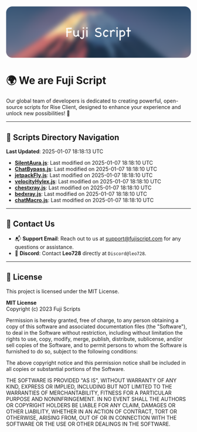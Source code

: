 ![Banner](.github/b.webp)

# 🌍 **We are Fuji Script**

Our global team of developers is dedicated to creating powerful, open-source scripts for Rise Client, designed to enhance your experience and unlock new possibilities! 🌟

---
<!-- SCRIPTS_NAVIGATION_START -->
## 📂 **Scripts Directory Navigation**

**Last Updated**: 2025-01-07 18:18:13 UTC

- **[SilentAura.js](scripts/SilentAura.js)**: Last modified on 2025-01-07 18:18:10 UTC
- **[ChatBypass.js](scripts/ChatBypass.js)**: Last modified on 2025-01-07 18:18:10 UTC
- **[jetpackFly.js](scripts/jetpackFly.js)**: Last modified on 2025-01-07 18:18:10 UTC
- **[velocityHylex.js](scripts/velocityHylex.js)**: Last modified on 2025-01-07 18:18:10 UTC
- **[chestxray.js](scripts/chestxray.js)**: Last modified on 2025-01-07 18:18:10 UTC
- **[bedxray.js](scripts/bedxray.js)**: Last modified on 2025-01-07 18:18:10 UTC
- **[chatMacro.js](scripts/chatMacro.js)**: Last modified on 2025-01-07 18:18:10 UTC

<!-- SCRIPTS_NAVIGATION_END -->

---

## 💬 **Contact Us**  
- 📬 **Support Email**: Reach out to us at [support@fujiscript.com](mailto:support@fujiscript.com) for any questions or assistance.  
- 💬 **Discord**: Contact **Leo728** directly at `Discord@leo728`.

---

## 📜 **License**

This project is licensed under the MIT License.  

**MIT License**  
Copyright (c) 2023 Fuji Scripts  

Permission is hereby granted, free of charge, to any person obtaining a copy of this software and associated documentation files (the "Software"), to deal in the Software without restriction, including without limitation the rights to use, copy, modify, merge, publish, distribute, sublicense, and/or sell copies of the Software, and to permit persons to whom the Software is furnished to do so, subject to the following conditions:  

The above copyright notice and this permission notice shall be included in all copies or substantial portions of the Software.  

THE SOFTWARE IS PROVIDED "AS IS", WITHOUT WARRANTY OF ANY KIND, EXPRESS OR IMPLIED, INCLUDING BUT NOT LIMITED TO THE WARRANTIES OF MERCHANTABILITY, FITNESS FOR A PARTICULAR PURPOSE AND NONINFRINGEMENT. IN NO EVENT SHALL THE AUTHORS OR COPYRIGHT HOLDERS BE LIABLE FOR ANY CLAIM, DAMAGES OR OTHER LIABILITY, WHETHER IN AN ACTION OF CONTRACT, TORT OR OTHERWISE, ARISING FROM, OUT OF OR IN CONNECTION WITH THE SOFTWARE OR THE USE OR OTHER DEALINGS IN THE SOFTWARE.  
